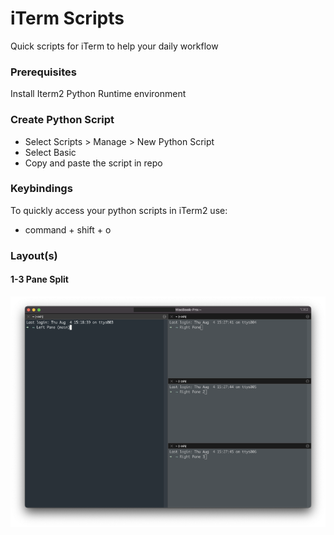 # iTerm Scripts
Quick scripts for iTerm to help your daily workflow

### Prerequisites
Install Iterm2 Python Runtime environment

### Create Python Script
- Select Scripts > Manage > New Python Script
- Select Basic
- Copy and paste the script in repo

### Keybindings
To quickly access your python scripts in iTerm2 use:
- command + shift + o 

### Layout(s)

#### 1-3 Pane Split
![1-3 layout](/1-3-layout-split.png)

